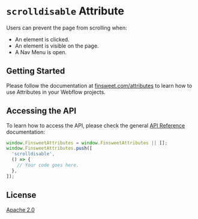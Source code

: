 # `scrolldisable` Attribute

Users can prevent the page from scrolling when:

- An element is clicked.
- An element is visible on the page.
- A Nav Menu is open.

## Getting Started

Please follow the documentation at [finsweet.com/attributes](https://www.finsweet.com/attributes) to learn how to use Attributes in your Webflow projects.

## Accessing the API

To learn how to access the API, please check the general [API Reference](../attributes/README.md#api-reference) documentation:

```javascript
window.FinsweetAttributes = window.FinsweetAttributes || [];
window.FinsweetAttributes.push([
  'scrolldisable',
  () => {
    // Your code goes here.
  },
]);
```

## License

[Apache 2.0](../../LICENSE.md)
